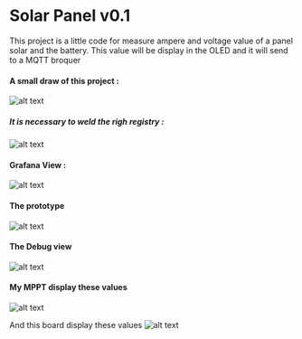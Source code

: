 # Solar Panel v0.1
This project is a little code for measure ampere and voltage value of a panel solar and the battery. 
This value will be display in the OLED and it will send to a MQTT broquer
#### A small draw of this project :
![alt text](https://ravindrajob.blob.core.windows.net/assets/HighLevelSolarProject.png)
##### It is necessary to weld the righ registry :
![alt text](https://cdn-learn.adafruit.com/assets/assets/000/002/458/medium800/adafruit_products_2012_10_25_IMG_0721-1024.jpg?1396783305)

#### Grafana View :
![alt text](https://ravindrajob.blob.core.windows.net/assets/PanelGrafana.jpg)

#### The prototype
![alt text](https://ravindrajob.blob.core.windows.net/assets/SolarProto1.jpg)

#### The Debug view
![alt text](https://ravindrajob.blob.core.windows.net/assets/solarSceenDebug.jpg)

#### My MPPT display these values
![alt text](https://ravindrajob.blob.core.windows.net/assets/mppt-solar.png)

And this board display these values
![alt text](https://ravindrajob.blob.core.windows.net/assets/protoypeSolar.png)

